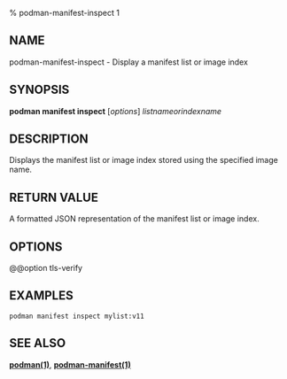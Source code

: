 % podman-manifest-inspect 1

## NAME

podman\-manifest\-inspect - Display a manifest list or image index

## SYNOPSIS

**podman manifest inspect** [*options*] _listnameorindexname_

## DESCRIPTION

Displays the manifest list or image index stored using the specified image name.

## RETURN VALUE

A formatted JSON representation of the manifest list or image index.

## OPTIONS

@@option tls-verify

## EXAMPLES

```
podman manifest inspect mylist:v11
```

## SEE ALSO

**[podman(1)](podman.md)**, **[podman-manifest(1)](commands/podman-manifest/podman-manifest.md)**
